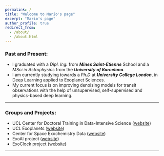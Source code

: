 ```yaml
---
permalink: /
title: "Welcome to Mario's page"
excerpt: "Mario's page"
author_profile: true
redirect_from:
  - /about/
  - /about.html
---
```


### Past and Present:

* I graduated with a *Dipl. Ing.* from ***Mines Saint-Etienne*** School and a *MSci in Astrophysics* from the ***University of Barcelona***. 
* I am currently studying towards a *Ph.D* at ***University College London***, in Deep Learning applied to Exoplanet Sciences. 
* My current focus is on improving denoising models for transit observations with the help of unsupervised, self-supervised and physics-based deep learning.

---

### Groups and Projects:

* UCL Center for Doctoral Training in Data-Intensive Science ([website](https://www.hep.ucl.ac.uk/cdt-dis/))
* UCL Exoplanets ([website](https://www.ucl.ac.uk/exoplanets/))
* Center for Space Exochemistry Data ([website](https://www.ucl.ac.uk/space-exochemistry-data/)) 
* ExoAI project ([website](https://exoai.github.io/)) 
* ExoClock project ([website](https://www.exoclock.space/))

---


